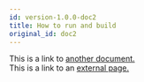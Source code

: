 ```yaml
---
id: version-1.0.0-doc2
title: How to run and build
original_id: doc2
---
```


This is a link to [another document.](doc3.md)  
This is a link to an [external page.](http://www.example.com)
